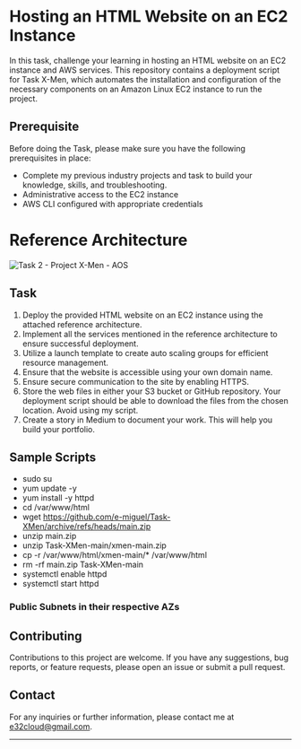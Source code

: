 # Hosting an HTML Website on an EC2 Instance



In this task, challenge your learning in hosting an HTML website on an EC2 instance and AWS services. This repository contains a deployment script for Task X-Men, which automates the installation and configuration of the necessary components on an Amazon Linux EC2 instance to run the project.

## Prerequisite

Before doing the Task, please make sure you have the following prerequisites in place:

- Complete my previous industry projects and task to build your knowledge, skills, and troubleshooting.
- Administrative access to the EC2 instance
- AWS CLI configured with appropriate credentials

# Reference Architecture

![Task 2 - Project X-Men - AOS](https://github.com/e-miguel/Task-XMen/assets/134418850/3e573390-6cc1-461f-8f30-6a32a058729f)

## Task

1. Deploy the provided HTML website on an EC2 instance using the attached reference architecture.
2. Implement all the services mentioned in the reference architecture to ensure successful deployment.
3. Utilize a launch template to create auto scaling groups for efficient resource management.
4. Ensure that the website is accessible using your own domain name.
5. Ensure secure communication to the site by enabling HTTPS.
6. Store the web files in either your S3 bucket or GitHub repository. Your deployment script should be able to download the files from the chosen location. Avoid using my script.
7. Create a story in Medium to document your work. This will help you build your portfolio.

## Sample Scripts

- sudo su
- yum update -y
- yum install -y httpd
- cd /var/www/html
- wget https://github.com/e-miguel/Task-XMen/archive/refs/heads/main.zip
- unzip main.zip
- unzip Task-XMen-main/xmen-main.zip
- cp -r /var/www/html/xmen-main/* /var/www/html
- rm -rf main.zip Task-XMen-main
- systemctl enable httpd 
- systemctl start httpd

### Public Subnets in their respective AZs



## Contributing

Contributions to this project are welcome. If you have any suggestions, bug reports, or feature requests, please open an issue or submit a pull request.

## Contact

For any inquiries or further information, please contact me at e32cloud@gmail.com.

---
